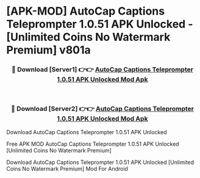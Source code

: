 # [APK-MOD] AutoCap Captions Teleprompter 1.0.51 APK Unlocked - [Unlimited Coins No Watermark Premium] v801a



<div align="center">
<h3>🔴 Download [Server1] 👉👉 <a href="https://momento.my/?title=AutoCap_Captions_Teleprompter_1.0.51_APK_Unlocked">AutoCap Captions Teleprompter 1.0.51 APK Unlocked Mod Apk</a></h3><br>

<h3>🔴 Download [Server2] 👉👉 <a href="https://momento.my/?title=AutoCap_Captions_Teleprompter_1.0.51_APK_Unlocked">AutoCap Captions Teleprompter 1.0.51 APK Unlocked Mod Apk</a></h3>
</div>



Download AutoCap Captions Teleprompter 1.0.51 APK Unlocked 

Free APK MOD AutoCap Captions Teleprompter 1.0.51 APK Unlocked [Unlimited Coins No Watermark Premium]

Download AutoCap Captions Teleprompter 1.0.51 APK Unlocked [Unlimited Coins No Watermark Premium] Mod For Android
